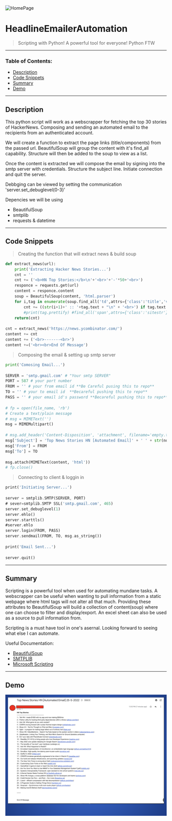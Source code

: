 
<img src="https://www.python.org/static/community_logos/python-logo-generic.svg" alt="HomePage"/>

# HeadlineEmailerAutomation
> Scripting with Python! A powerful tool for everyone! Python FTW
---

### Table of Contents:

- [Description](#description)
- [Code Snippets](#code-snippets)
- [Summary](#summary)
- [Demo](#demo)




---

## Description

This python script will work as a webscrapper for fetching the top 30 stories of HackerNews. Composing and sending an automated email to the recipients from an authenticated account.

We will create a function to extract the page links (title/components) from the passed url. BeautifulSoup will group the content with it's find_all capability. Structure will then be added to the soup to view as a list.

Once the content is extracted we will compose the email by signing into the smtp server with credentials. Structure the subject line. Initiate connection and quit the server.

Debbging can be viewed by setting the communication 'server.set_debuglevel(0-3)'



Depencies we will be using

- BeautifulSoup
- smtplib 
- requests & datetime


---

## Code Snippets

> Creating the function that will extract news & build soup
```python
def extract_news(url):
    print('Extracting Hacker News Stories...')
    cnt = ''
    cnt += ('<b>HN Top Stories:</b>\n'+'<br>'+'-'*50+'<br>')
    responce = requests.get(url)
    content = responce.content
    soup = BeautifulSoup(content, 'html.parser')
    for i,tag in enumerate(soup.find_all('td',attrs={'class':'title','valign':''})):
        cnt += ((str(i+1)+' :: '+tag.text + "\n" + '<br>') if tag.text!='More' else '')
        #print(tag.prettify) #find_all('span',attrs={'class':'sitestr'})
    return(cnt)

cnt = extract_news('https://news.ycombinator.com/')
content += cnt
content += ('<br>-------<br>')
content +=('<br><br>End Of Message')
```

> Composing the email & setting up smtp server
```python
print('Comosing Email...')

SERVER = 'smtp.gmail.com' # "Your smtp SERVER"
PORT = 587 # your port number
FROM = '' # your from email id **Be Careful pusing this to repo**
TO = '' # your to email id  **Becareful pushing this to repo**
PASS = '' # your email id's password **Becareful pushing this to repo**

# fp = open(file_name, 'rb')
# Create a text/plain message
# msg = MIMEText('')
msg = MIMEMultipart()

# msg.add_header('Content-Disposition', 'attachment', filename='empty.txt')
msg['Subject'] = 'Top News Stories HN [Automated Email]' + ' ' + str(now.day) + '-' + str(now.month) + '-' + str(now.year)
msg['From'] = FROM
msg['To'] = TO

msg.attach(MIMEText(content, 'html'))
# fp.close()
```

> Connecting to client & loggin in
```dart
print('Initiating Server...')

server = smtplib.SMTP(SERVER, PORT)
# sever=smtplib.SMTP SSL('smtp.gmail.com', 465)
server.set_debuglevel(1)
server.ehlo()
server.starttls()
#server.ehlo
server.login(FROM, PASS)
server.sendmail(FROM, TO, msg.as_string())

print('Email Sent...')

server.quit()
```


---

## Summary
Scripting is a powerful tool when used for automating mundane tasks. A webscrapper can be useful when wanting to pull information from a static webpage where html tags will not alter all that much. Providing these attributes to BeautifulSoup will build a collection of content(soup) where one can choose to filter and display/export. An excel sheet can also be used as a source to pull information from.

Scripting is a must have tool in one's asernal. Looking forward to seeing what else I can automate. 

Useful Documentation:

- [BeautifulSoup](https://www.crummy.com/software/BeautifulSoup/bs4/doc/#)
- [SMTPLIB](https://docs.python.org/3/library/smtplib.html#smtp-objects)
- [Microsoft Scripting](https://docs.microsoft.com/en-us/windows/python/scripting)

---

## Demo
![HomePage Gif](https://github.com/C-Dev66/HeadlineEmailerAutomation/blob/main/screenshots/headlineEmailer.png)


